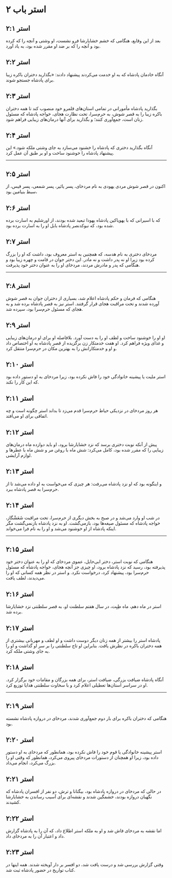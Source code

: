 # استر باب ۲

## استر ۲:۱

بعد از این وقایع، هنگامی که خشم خشایارشا فرو نشست، او وشتی و آنچه را که کرده بود و آنچه را که بر ضد او مقرر شده بود، به یاد آورد.

## استر ۲:۲

آنگاه خادمان پادشاه که به او خدمت می‌کردند پیشنهاد دادند: «بگذارید دختران باکره زیبا برای پادشاه جستجو شوند.

## استر ۲:۳

بگذارید پادشاه مأمورانی در تمامی استان‌های قلمرو خود منصوب کند تا همه دختران باکره زیبا را به قصر شوش، به حرم‌سرا، تحت نظارت هجای، خواجه پادشاه که مسئول زنان است، جمع‌آوری کنند؛ و بگذارید برای آنها درمان‌های زیبایی فراهم شود.

## استر ۲:۴

آنگاه بگذارید دختری که پادشاه را خشنود می‌سازد به جای وشتی ملکه شود.» این پیشنهاد پادشاه را خوشنود ساخت و او بر طبق آن عمل کرد.

---

## استر ۲:۵

اکنون در قصر شوش مردی یهودی به نام مردخای، پسر یائیر، پسر شمعی، پسر قیس، از سبط بنیامین بود،

## استر ۲:۶

که با اسیرانی که با یهویاکین پادشاه یهودا تبعید شده بودند، از اورشلیم به اسارت برده شده بود، که نبوکدنصر پادشاه بابل او را به اسارت برده بود.

## استر ۲:۷

مردخای دختری به نام هدسه، که همچنین به استر معروف بود، داشت که او را بزرگ کرده بود زیرا او نه پدر داشت و نه مادر. این دختر جوان در قامت و چهره زیبا بود و هنگامی که پدر و مادرش مردند، مردخای او را به عنوان دختر خود پذیرفت.

---

## استر ۲:۸

هنگامی که فرمان و حکم پادشاه اعلام شد، بسیاری از دختران جوان به قصر شوش آورده شدند و تحت مراقبت هجای قرار گرفتند. استر نیز به قصر پادشاه برده شد و به هجای که مسئول حرم‌سرا بود، سپرده شد.

## استر ۲:۹

او او را خوشنود ساخت و لطف او را به دست آورد. بلافاصله او برای او درمان‌های زیبایی و غذای ویژه فراهم کرد. او هفت خدمتکار زن برگزیده از قصر پادشاه به او اختصاص داد و او و خدمتکارانش را به بهترین مکان در حرم‌سرا منتقل کرد.

## استر ۲:۱۰

استر ملیت یا پیشینه خانوادگی خود را فاش نکرده بود، زیرا مردخای به او دستور داده بود که این کار را نکند.

## استر ۲:۱۱

هر روز مردخای در نزدیکی حیاط حرم‌سرا قدم می‌زد تا بداند استر چگونه است و چه اتفاقی برای او می‌افتد.

## استر ۲:۱۲

پیش از آنکه نوبت دختری برسد که نزد خشایارشا برود، او باید دوازده ماه درمان‌های زیبایی را که مقرر شده بود، کامل می‌کرد: شش ماه با روغن مر و شش ماه با عطرها و لوازم آرایشی.

## استر ۲:۱۳

و اینگونه بود که او نزد پادشاه می‌رفت: هر چیزی که می‌خواست به او داده می‌شد تا از حرم‌سرا به قصر پادشاه ببرد.

## استر ۲:۱۴

در شب او وارد می‌شد و در صبح به بخش دیگری از حرم‌سرا، تحت مراقبت شَعَشْگاز، خواجه پادشاه که مسئول صیغه‌ها بود، بازمی‌گشت. او به نزد پادشاه بازنمی‌گشت مگر اینکه پادشاه از او خوشنود می‌شد و او را به نام فرا می‌خواند.

---

## استر ۲:۱۵

هنگامی که نوبت استر، دختر ابی‌حایل، عموی مردخای که او را به عنوان دختر خود پذیرفته بود، رسید که نزد پادشاه برود، او چیزی جز آنچه هجای، خواجه پادشاه که مسئول حرم‌سرا بود، پیشنهاد کرد، درخواست نکرد. و استر در نظر همه کسانی که او را می‌دیدند، لطف یافت.

## استر ۲:۱۶

استر در ماه دهم، ماه طِبِت، در سال هفتم سلطنت او، به قصر سلطنتی نزد خشایارشا برده شد.

## استر ۲:۱۷

پادشاه استر را بیشتر از همه زنان دیگر دوست داشت و او لطف و مهربانی بیشتری از همه دختران باکره در نظرش یافت. بنابراین او تاج سلطنتی را بر سر او گذاشت و او را به جای وشتی ملکه کرد.

## استر ۲:۱۸

آنگاه پادشاه ضیافت بزرگی، ضیافت استر، برای همه بزرگان و مقامات خود برگزار کرد. او در سراسر استان‌ها تعطیلی اعلام کرد و با سخاوت سلطنتی هدایا توزیع کرد.

---

## استر ۲:۱۹

هنگامی که دختران باکره برای بار دوم جمع‌آوری شدند، مردخای در دروازه پادشاه نشسته بود.

## استر ۲:۲۰

استر پیشینه خانوادگی یا قوم خود را فاش نکرده بود، همانطور که مردخای به او دستور داده بود، زیرا او همچنان از دستورات مردخای پیروی می‌کرد، همانطور که وقتی او را بزرگ می‌کرد، انجام می‌داد.

## استر ۲:۲۱

در حالی که مردخای در دروازه پادشاه بود، بیگتانا و ترش، دو نفر از افسران پادشاه که نگهبان دروازه بودند، خشمگین شدند و نقشه‌ای برای آسیب رساندن به خشایارشا کشیدند.

## استر ۲:۲۲

اما نقشه به مردخای فاش شد و او به ملکه استر اطلاع داد، که آن را به پادشاه گزارش داد و اعتبار آن را به مردخای داد.

## استر ۲:۲۳

وقتی گزارش بررسی شد و درست یافت شد، دو افسر بر دار آویخته شدند. همه اینها در کتاب تواریخ در حضور پادشاه ثبت شد.
